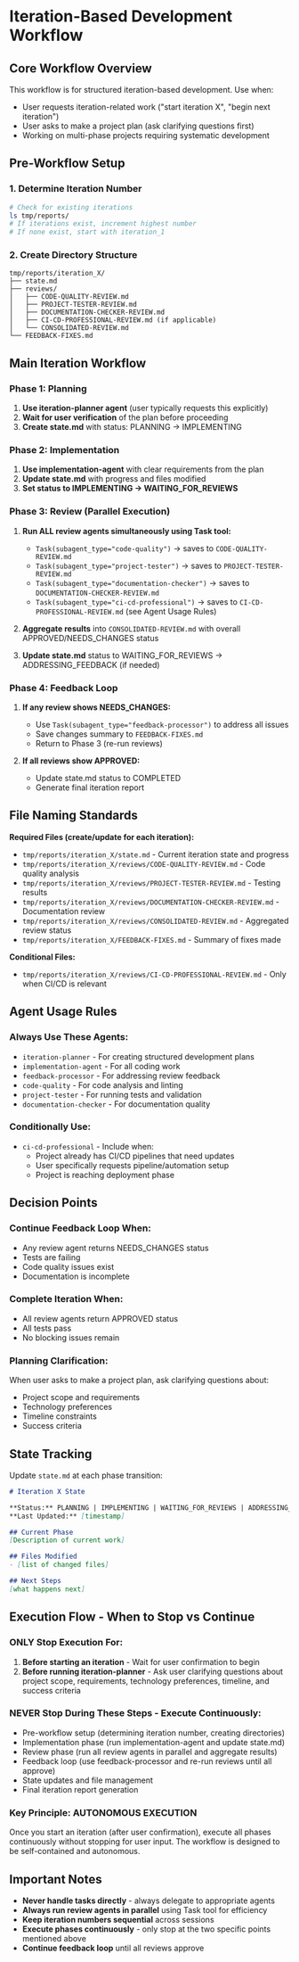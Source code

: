 # Iteration-Based Development Workflow

## Core Workflow Overview

This workflow is for structured iteration-based development. Use when:
- User requests iteration-related work ("start iteration X", "begin next iteration")
- User asks to make a project plan (ask clarifying questions first)
- Working on multi-phase projects requiring systematic development

## Pre-Workflow Setup

### 1. Determine Iteration Number
```bash
# Check for existing iterations
ls tmp/reports/
# If iterations exist, increment highest number
# If none exist, start with iteration_1
```

### 2. Create Directory Structure
```
tmp/reports/iteration_X/
├── state.md
├── reviews/
│   ├── CODE-QUALITY-REVIEW.md
│   ├── PROJECT-TESTER-REVIEW.md  
│   ├── DOCUMENTATION-CHECKER-REVIEW.md
│   ├── CI-CD-PROFESSIONAL-REVIEW.md (if applicable)
│   └── CONSOLIDATED-REVIEW.md
└── FEEDBACK-FIXES.md
```

## Main Iteration Workflow

### Phase 1: Planning
1. **Use iteration-planner agent** (user typically requests this explicitly)
2. **Wait for user verification** of the plan before proceeding
3. **Create state.md** with status: PLANNING → IMPLEMENTING

### Phase 2: Implementation  
1. **Use implementation-agent** with clear requirements from the plan
2. **Update state.md** with progress and files modified
3. **Set status to IMPLEMENTING → WAITING_FOR_REVIEWS**

### Phase 3: Review (Parallel Execution)
1. **Run ALL review agents simultaneously using Task tool:**
   - `Task(subagent_type="code-quality")` → saves to `CODE-QUALITY-REVIEW.md`
   - `Task(subagent_type="project-tester")` → saves to `PROJECT-TESTER-REVIEW.md`
   - `Task(subagent_type="documentation-checker")` → saves to `DOCUMENTATION-CHECKER-REVIEW.md`
   - `Task(subagent_type="ci-cd-professional")` → saves to `CI-CD-PROFESSIONAL-REVIEW.md` (see Agent Usage Rules)

2. **Aggregate results** into `CONSOLIDATED-REVIEW.md` with overall APPROVED/NEEDS_CHANGES status
3. **Update state.md** status to WAITING_FOR_REVIEWS → ADDRESSING_FEEDBACK (if needed)

### Phase 4: Feedback Loop
1. **If any review shows NEEDS_CHANGES:**
   - Use `Task(subagent_type="feedback-processor")` to address all issues
   - Save changes summary to `FEEDBACK-FIXES.md`
   - Return to Phase 3 (re-run reviews)

2. **If all reviews show APPROVED:**
   - Update state.md status to COMPLETED
   - Generate final iteration report

## File Naming Standards

**Required Files (create/update for each iteration):**
- `tmp/reports/iteration_X/state.md` - Current iteration state and progress
- `tmp/reports/iteration_X/reviews/CODE-QUALITY-REVIEW.md` - Code quality analysis
- `tmp/reports/iteration_X/reviews/PROJECT-TESTER-REVIEW.md` - Testing results  
- `tmp/reports/iteration_X/reviews/DOCUMENTATION-CHECKER-REVIEW.md` - Documentation review
- `tmp/reports/iteration_X/reviews/CONSOLIDATED-REVIEW.md` - Aggregated review status
- `tmp/reports/iteration_X/FEEDBACK-FIXES.md` - Summary of fixes made

**Conditional Files:**
- `tmp/reports/iteration_X/reviews/CI-CD-PROFESSIONAL-REVIEW.md` - Only when CI/CD is relevant

## Agent Usage Rules

### Always Use These Agents:
- `iteration-planner` - For creating structured development plans
- `implementation-agent` - For all coding work  
- `feedback-processor` - For addressing review feedback
- `code-quality` - For code analysis and linting
- `project-tester` - For running tests and validation
- `documentation-checker` - For documentation quality

### Conditionally Use:
- `ci-cd-professional` - Include when:
  - Project already has CI/CD pipelines that need updates
  - User specifically requests pipeline/automation setup
  - Project is reaching deployment phase

## Decision Points

### Continue Feedback Loop When:
- Any review agent returns NEEDS_CHANGES status
- Tests are failing
- Code quality issues exist
- Documentation is incomplete

### Complete Iteration When:
- All review agents return APPROVED status
- All tests pass
- No blocking issues remain

### Planning Clarification:
When user asks to make a project plan, ask clarifying questions about:
- Project scope and requirements
- Technology preferences  
- Timeline constraints
- Success criteria

## State Tracking

Update `state.md` at each phase transition:
```markdown
# Iteration X State

**Status:** PLANNING | IMPLEMENTING | WAITING_FOR_REVIEWS | ADDRESSING_FEEDBACK | COMPLETED
**Last Updated:** [timestamp]

## Current Phase
[Description of current work]

## Files Modified
- [list of changed files]

## Next Steps
[what happens next]
```

## Execution Flow - When to Stop vs Continue

### ONLY Stop Execution For:
1. **Before starting an iteration** - Wait for user confirmation to begin
2. **Before running iteration-planner** - Ask user clarifying questions about project scope, requirements, technology preferences, timeline, and success criteria

### NEVER Stop During These Steps - Execute Continuously:
- Pre-workflow setup (determining iteration number, creating directories)
- Implementation phase (run implementation-agent and update state.md)
- Review phase (run all review agents in parallel and aggregate results)
- Feedback loop (use feedback-processor and re-run reviews until all approve)
- State updates and file management
- Final iteration report generation

### Key Principle: **AUTONOMOUS EXECUTION**
Once you start an iteration (after user confirmation), execute all phases continuously without stopping for user input. The workflow is designed to be self-contained and autonomous.

## Important Notes

- **Never handle tasks directly** - always delegate to appropriate agents
- **Always run review agents in parallel** using Task tool for efficiency
- **Keep iteration numbers sequential** across sessions
- **Execute phases continuously** - only stop at the two specific points mentioned above
- **Continue feedback loop** until all reviews approve